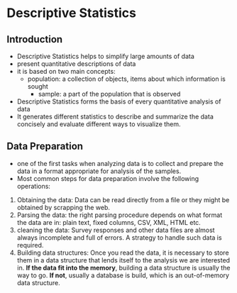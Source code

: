 # Descriptive Statistics

## Introduction

- Descriptive Statistics helps to simplify large amounts of data
- present quantitative descriptions of data
- it is based on two main concepts:
  - population: a collection of objects, items about which information is sought
	- sample: a part of the population that is observed
- Descriptive Statistics forms the basis of every quantitative analysis of data
- It generates different statistics to describe and summarize the data concisely and evaluate different ways to visualize them.

## Data Preparation

- one of the first tasks when analyzing data is to collect and prepare the data in a format appropriate for analysis of the samples.
- Most common steps for data preparation involve the following operations:

1. Obtaining the data: Data can be read directly from a file or they might be obtained by scrapping the web.
2. Parsing the data: the right parsing procedure depends on what format the data are in: plain text, fixed columns, CSV, XML, HTML etc.
3. cleaning the data: Survey responses and other data files are almost always incomplete and full of errors. A strategy to handle such data is required.
4. Building data structures: Once you read the data, it is necessary to store them in a data structure that lends itself to the analysis we are interested in.
**If the data fit into the memory**, building a data structure is usually the way to go. **If not**, usually a database is build, which is an out-of-memory data structure. 

